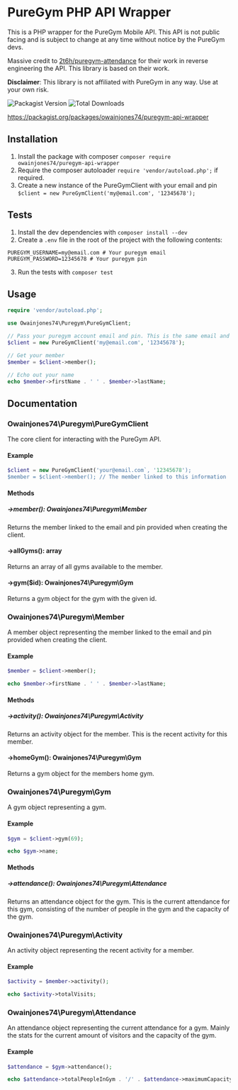 # PureGym PHP API Wrapper

This is a PHP wrapper for the PureGym Mobile API. This API is not public facing and is subject to change at any time without notice by the PureGym devs.

Massive credit to [2t6h/puregym-attendance](https://github.com/2t6h/puregym-attendance) for their work in reverse engineering the API. This library is based on their work.

**Disclaimer**: This library is not affiliated with PureGym in any way. Use at your own risk.


![Packagist Version](https://img.shields.io/packagist/v/owainjones74/puregym-api-wrapper.svg)
![Total Downloads](https://img.shields.io/packagist/dt/owainjones74/puregym-api-wrapper.svg)

https://packagist.org/packages/owainjones74/puregym-api-wrapper

## Installation

1. Install the package with composer `composer require owainjones74/puregym-api-wrapper`
2. Require the composer autoloader `require 'vendor/autoload.php';` if required.
3. Create a new instance of the PureGymClient with your email and pin `$client = new PureGymClient('my@email.com', '12345678');`

## Tests

1. Install the dev dependencies with `composer install --dev`
2. Create a `.env` file in the root of the project with the following contents:
```dotenv
PUREGYM_USERNAME=my@email.com # Your puregym email
PUREGYM_PASSWORD=12345678 # Your puregym pin
```
3. Run the tests with `composer test`

## Usage

```php
require 'vendor/autoload.php';

use Owainjones74\Puregym\PureGymClient;

// Pass your puregym account email and pin. This is the same email and pin you use to login to the PureGym app.
$client = new PureGymClient('my@email.com', '12345678');

// Get your member
$member = $client->member();

// Echo out your name
echo $member->firstName . ' ' . $member->lastName;
```

## Documentation

### Owainjones74\Puregym\PureGymClient

The core client for interacting with the PureGym API.

#### Example
```php
$client = new PureGymClient('your@email.com`, '12345678');
$member = $client->member(); // The member linked to this information
```

#### Methods

##### ->member(): Owainjones74\Puregym\Member

Returns the member linked to the email and pin provided when creating the client.

#### ->allGyms(): array

Returns an array of all gyms available to the member.

#### ->gym($id): Owainjones74\Puregym\Gym

Returns a gym object for the gym with the given id.

### Owainjones74\Puregym\Member

A member object representing the member linked to the email and pin provided when creating the client.

#### Example
```php
$member = $client->member();

echo $member->firstName . ' ' . $member->lastName;
```

#### Methods

##### ->activity(): Owainjones74\Puregym\Activity

Returns an activity object for the member. This is the recent activity for this member.

#### ->homeGym(): Owainjones74\Puregym\Gym

Returns a gym object for the members home gym.

### Owainjones74\Puregym\Gym

A gym object representing a gym.

#### Example
```php
$gym = $client->gym(69);

echo $gym->name;
```

#### Methods

##### ->attendance(): Owainjones74\Puregym\Attendance

Returns an attendance object for the gym. This is the current attendance for this gym, consisting of the number of people in the gym and the capacity of the gym.

### Owainjones74\Puregym\Activity

An activity object representing the recent activity for a member.

#### Example
```php
$activity = $member->activity();

echo $activity->totalVisits;
```

### Owainjones74\Puregym\Attendance

An attendance object representing the current attendance for a gym. Mainly the stats for the current amount of visitors and the capacity of the gym.

#### Example
```php
$attendance = $gym->attendance();

echo $attendance->totalPeopleInGym . '/' . $attendance->maximumCapacity;
```